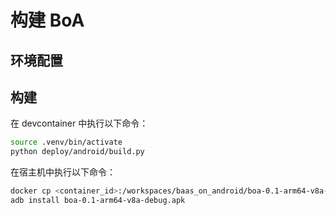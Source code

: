 # 构建 BoA
## 环境配置


## 构建
在 devcontainer 中执行以下命令：
```bash
source .venv/bin/activate
python deploy/android/build.py
```

在宿主机中执行以下命令：
```bash
docker cp <container_id>:/workspaces/baas_on_android/boa-0.1-arm64-v8a-debug.apk .
adb install boa-0.1-arm64-v8a-debug.apk
```